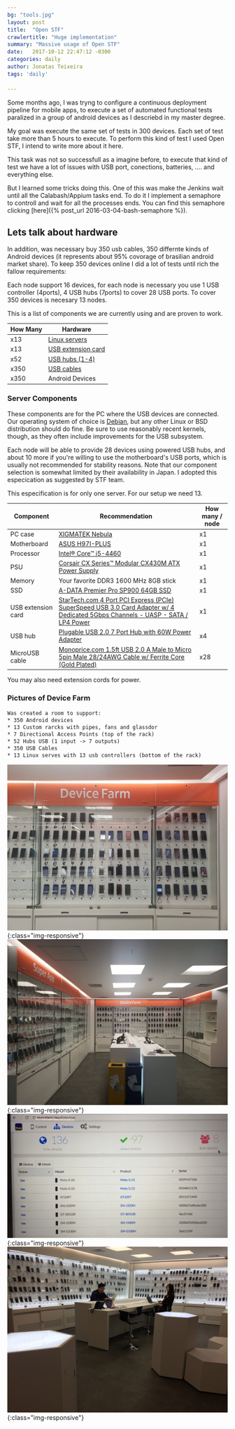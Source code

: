 ```yaml
---
bg: "tools.jpg"
layout: post
title:  "Open STF"
crawlertitle: "Huge implementation"
summary: "Massive usage of Open STF"
date:   2017-10-12 22:47:12 -0300
categories: daily
author: Jonatas Teixeira
tags: 'daily'

---
```


Some months ago, I was tryng to configure a continuous deployment pipeline for mobile apps, to execute a set of automated functional tests paralized in a group of android devices as I descriebd in my master degree. 

My goal was execute the same set of tests in 300 devices. Each set of test take more than 5 hours to execute. 
To perform this kind of test I used Open STF, I intend to write more about it here. 

This task was not so successfull as a imagine before, to execute that kind of test we have a lot of issues with USB port, conections, batteries, .... and everything else.

But I learned some tricks doing this. One of this was make the Jenkins wait until all the Calabash/Appium tasks end. To do it I implement a semaphore to controll and wait for all the processes ends. You can find this semaphore clicking [here]({% post_url 2016-03-04-bash-semaphore %}).


## Lets talk about hardware

In addition, was necessary buy 350 usb cables, 350 differnte kinds of Android devices (it represents about 95% covorage of brasilian android market share). To keep 350 devices online I did a lot of tests until rich the fallow requirements:

Each node support 16 devices, for each node is necessary you use 1 USB controller (4ports), 4 USB hubs (7ports) to cover 28 USB ports. To cover 350 devices is necesary 13 nodes.

This is a list of components we are currently using and are proven to work.

| How Many | Hardware |
|-----------|----------|
| x13 | [Linux servers](#server-components) |
| x13 | [USB extension card](http://www.startech.com/Cards-Adapters/USB-3.0/Cards/PCI-Express-USB-3-Card-4-Dedicated-Channels-4-Port~PEXUSB3S44V) |
| x52 | [USB hubs (1-4)](http://plugable.com/products/usb2-hub7bc) |
| x350 | [USB cables](http://www.monoprice.com/Product?c_id=103&cp_id=10303&cs_id=1030307&p_id=5456&seq=1&format=2) |
| x350 | Android Devices |

### Server Components

These components are for the PC where the USB devices are connected. Our operating system of choice is [Debian](https://www.debian.org/), but any other Linux or BSD distribution should do fine. Be sure to use reasonably recent kernels, though, as they often include improvements for the USB subsystem.

Each node will be able to provide 28 devices using powered USB hubs, and about 10 more if you're willing to use the motherboard's USB ports, which is usually not recommended for stability reasons. Note that our component selection is somewhat limited by their availability in Japan. I adopted this especication as suggested by STF team.

This especification is for only one server. For our setup we need 13.

| Component | Recommendation | How many / node |
|-----------|---------|----------|
| PC case | [XIGMATEK Nebula](http://www.xigmatek.com/product.php?productid=219) | x1 |
| Motherboard | [ASUS H97I-PLUS](https://www.asus.com/Motherboards/H97IPLUS/) | x1 |
| Processor | [Intel® Core™ i5-4460](http://ark.intel.com/products/80817/Intel-Core-i5-4460-Processor-6M-Cache-up-to-3_40-GHz) | x1 |
| PSU | [Corsair CX Series™ Modular CX430M ATX Power Supply](http://www.corsair.com/en/cx-series-cx430m-modular-atx-power-supply-430-watt-80-plus-bronze-certified-modular-psu) | x1 |
| Memory | Your favorite DDR3 1600 MHz 8GB stick | x1 |
| SSD | [A-DATA Premier Pro SP900 64GB SSD](http://www.adata.com/en/ssd/specification/171) | x1 |
| USB extension card | [StarTech.com 4 Port PCI Express (PCIe) SuperSpeed USB 3.0 Card Adapter w/ 4 Dedicated 5Gbps Channels - UASP - SATA / LP4 Power](http://www.startech.com/Cards-Adapters/USB-3.0/Cards/PCI-Express-USB-3-Card-4-Dedicated-Channels-4-Port~PEXUSB3S44V) | x1 |
| USB hub | [Plugable USB 2.0 7 Port Hub with 60W Power Adapter](http://plugable.com/products/usb2-hub7bc) | x4 |
| MicroUSB cable | [Monoprice.com 1.5ft USB 2.0 A Male to Micro 5pin Male 28/24AWG Cable w/ Ferrite Core (Gold Plated)](http://www.monoprice.com/Product?c_id=103&cp_id=10303&cs_id=1030307&p_id=5456&seq=1&format=2) | x28 |

You may also need extension cords for power.

### Pictures of Device Farm
    Was created a room to support:
    * 350 Android devices
    * 13 Custom rarcks with pipes, fans and glassdor
    * 7 Directional Access Points (top of the rack)
    * 52 Hubs USB (1 input -> 7 outputs)
    * 350 USB Cables
    * 13 Linux serves with 13 usb controllers (bottom of the rack)

![Device Farm](/assets/images/device_farm1.jpeg){:class="img-responsive"}
![Device Farm](/assets/images/device_farm2.jpeg){:class="img-responsive"}
![Device Farm](/assets/images/device_farm3.jpeg){:class="img-responsive"}
![Device Farm](/assets/images/device_farm4.jpeg){:class="img-responsive"}

